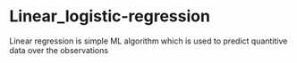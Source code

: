# Linear_logistic-regression
Linear regression is simple ML algorithm which is used to predict quantitive data over the observations

